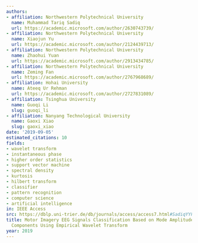 ```yaml
---
authors:
- affiliation: Northwestern Polytechnical University
  name: Muhammad Tariq Sadiq
  url: https://academic.microsoft.com/author/2630743739/
- affiliation: Northwestern Polytechnical University
  name: Xiaojun Yu
  url: https://academic.microsoft.com/author/2124439713/
- affiliation: Northwestern Polytechnical University
  name: Zhaohui Yuan
  url: https://academic.microsoft.com/author/2913434785/
- affiliation: Northwestern Polytechnical University
  name: Zeming Fan
  url: https://academic.microsoft.com/author/2767968689/
- affiliation: Hohai University
  name: Ateeq Ur Rehman
  url: https://academic.microsoft.com/author/2727831089/
- affiliation: Tsinghua University
  name: Guoqi Li
  slug: guoqi_li
- affiliation: Nanyang Technological University
  name: Gaoxi Xiao
  slug: gaoxi_xiao
date: '2019-09-05'
estimated_citations: 10
fields:
- wavelet transform
- instantaneous phase
- higher order statistics
- support vector machine
- spectral density
- kurtosis
- hilbert transform
- classifier
- pattern recognition
- computer science
- artificial intelligence
in: IEEE Access
src: https://dblp.uni-trier.de/db/journals/access/access7.html#SadiqYYFRLX19
title: Motor Imagery EEG Signals Classification Based on Mode Amplitude and Frequency
  Components Using Empirical Wavelet Transform
year: 2019
---
```

